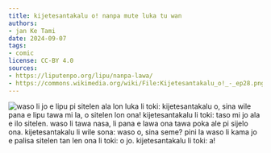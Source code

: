 ```yaml
---
title: kijetesantakalu o! nanpa mute luka tu wan
authors:
- jan Ke Tami
date: 2024-09-07
tags:
- comic
license: CC-BY 4.0
sources:
- https://liputenpo.org/lipu/nanpa-lawa/
- https://commons.wikimedia.org/wiki/File:Kijetesantakalu_o!_-_ep28.png
---
```


![waso li jo e lipu pi sitelen ala lon luka li toki: kijetesantakalu o, sina wile pana e lipu tawa mi la, o sitelen lon ona! kijetesantakalu li toki: taso mi jo ala e ilo sitelen. waso li tawa nasa, li pana e lawa ona tawa poka ale pi sijelo ona. kijetesantakalu li wile sona: waso o, sina seme? pini la waso li kama jo e palisa sitelen tan len ona li toki: o jo. kijetesantakalu li toki: a!](https://upload.wikimedia.org/wikipedia/commons/1/13/Kijetesantakalu_o%21_-_ep28.png)